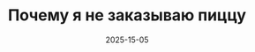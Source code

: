 ---
title: Почему я не заказываю пиццу
description: Однажды я решил заказать пиццу. Выбрал, оплатил, ждал с нетерпением. Пришла коробка… с суши. Не просто суши, а с острым лососем. Пицца так и не пришла. После этого случая я начал замечать другие странности, вместо капучино — ромашковый чай, вместо такси — велосипед. Возможно, система решила, что знает меня лучше, чем я сам. Но, видимо, ошиблась.
date: 2025-15-05
---